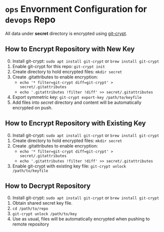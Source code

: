 # `ops` Envornment Configuration for `devops` Repo

All data under **secret** directory is encrypted using [git-crypt](https://www.agwa.name/projects/git-crypt/).

## How to Encrypt Repository with New Key

0. Install git-crypt: `sudo apt install git-crypt` or `brew install git-crypt`
1. Enable git-crypt for this repo: `git-crypt init`
2. Create directory to hold encrypted files: `mkdir secret`
3. Create .gitattributes to enable encryption:
   * `echo '* filter=git-crypt diff=git-crypt' > secret/.gitattributes`
   * `echo '.gitattributes !filter !diff' >> secret/.gitattributes`
4. Export symmetric key: `git-crypt export-key /path/to/keyfile`
5. Add files into _secret_ directory and content will be automatically encrypted on push.

## How to Encrypt Repository with Existing Key

0. Install git-crypt: `sudo apt install git-crypt` or `brew install git-crypt`
1. Create directory to hold encrypted files: `mkdir secret`
2. Create .gitattributes to enable encryption:
   * `echo '* filter=git-crypt diff=git-crypt' > secret/.gitattributes`
   * `echo '.gitattributes !filter !diff' >> secret/.gitattributes`
3. Enable git-crypt with existing key file: `git-crypt unlock /path/to/keyfile`

## How to Decrypt Repository

0. Install git-crypt: `sudo apt install git-crypt` or `brew install git-crypt`
1. Obtain shared secret key file.
2. `cd /path/to/repo`
3. `git-crypt unlock /path/to/key`
4. Use as usual, files will be automatically encrypted when pushing to remote repository
